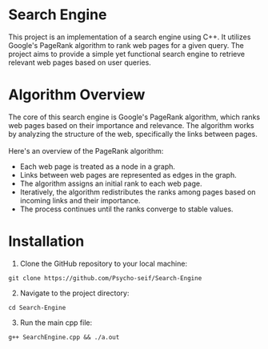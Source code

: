 # Search Engine
This project is an implementation of a search engine using C++. It utilizes Google's PageRank algorithm to rank web pages for a given query. The project aims to provide a simple yet functional search engine to retrieve relevant web pages based on user queries.

# Algorithm Overview
The core of this search engine is Google's PageRank algorithm, which ranks web pages based on their importance and relevance. The algorithm works by analyzing the structure of the web, specifically the links between pages.
<br><br>
Here's an overview of the PageRank algorithm:<br>
<ul>
  <li>Each web page is treated as a node in a graph.</li>
  <li>Links between web pages are represented as edges in the graph.</li>
  <li>The algorithm assigns an initial rank to each web page.</li>
  <li>Iteratively, the algorithm redistributes the ranks among pages based on incoming links and their importance.</li>
  <li>The process continues until the ranks converge to stable values.</li>
</ul>

# Installation

1. Clone the GitHub repository to your local machine:
```
git clone https://github.com/Psycho-seif/Search-Engine

```
2. Navigate to the project directory:
```
cd Search-Engine

```
3. Run the main cpp file:
```
g++ SearchEngine.cpp && ./a.out

```
